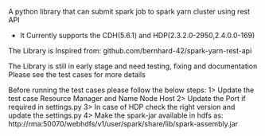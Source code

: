 A python library that can submit spark job to spark yarn cluster using rest API
* It Currently supports the CDH(5.6.1) and HDP(2.3.2.0-2950,2.4.0.0-169)

The Library is Inspired from: github.com/bernhard-42/spark-yarn-rest-api


The Library is still in early stage and need testing, fixing and documentation
Please see the test cases for more details


Before running the test cases please follow the below steps:
1> Update the test case Resource Manager and Name Node Host
2> Update the Port if required in settings.py
3> In case of HDP check the right version and update the settings.py
4> Make the spark-jar available in hdfs as: http://rma:50070/webhdfs/v1/user/spark/share/lib/spark-assembly.jar
